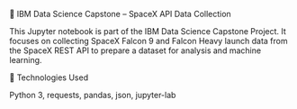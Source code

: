📘 IBM Data Science Capstone – SpaceX API Data Collection

This Jupyter notebook is part of the IBM Data Science Capstone Project.
It focuses on collecting SpaceX Falcon 9 and Falcon Heavy launch data from the SpaceX REST API to prepare a dataset for analysis and machine learning.

🧰 Technologies Used

Python 3, requests, pandas, json, jupyter-lab
